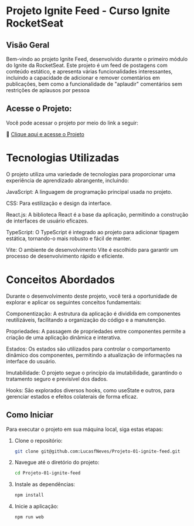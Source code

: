 # Projeto Ignite Feed - Curso Ignite RocketSeat


## Visão Geral
Bem-vindo ao projeto Ignite Feed, desenvolvido durante o primeiro módulo do Ignite da RocketSeat. Este projeto é um feed de postagens com conteúdo estático, e apresenta várias funcionalidades interessantes, incluindo a capacidade de adicionar e remover comentários em publicações, bem como a funcionalidade de "aplaudir" comentários sem restrições de aplausos por pessoa


## Acesse o Projeto:
Você pode acessar o projeto por meio do link a seguir:

🚀  [Clique aqui e acesse o Projeto](https://delivery-burguer.vercel.app/)


# Tecnologias Utilizadas
O projeto utiliza uma variedade de tecnologias para proporcionar uma experiência de aprendizado abrangente, incluindo:

JavaScript: A linguagem de programação principal usada no projeto.

CSS: Para estilização e design da interface.

React.js: A biblioteca React é a base da aplicação, permitindo a construção de interfaces de usuário eficazes.

TypeScript: O TypeScript é integrado ao projeto para adicionar tipagem estática, tornando-o mais robusto e fácil de manter.

Vite: O ambiente de desenvolvimento Vite é escolhido para garantir um processo de desenvolvimento rápido e eficiente.

# Conceitos Abordados
Durante o desenvolvimento deste projeto, você terá a oportunidade de explorar e aplicar os seguintes conceitos fundamentais:

Componentização: A estrutura da aplicação é dividida em componentes reutilizáveis, facilitando a organização do código e a manutenção.

Propriedades: A passagem de propriedades entre componentes permite a criação de uma aplicação dinâmica e interativa.

Estados: Os estados são utilizados para controlar o comportamento dinâmico dos componentes, permitindo a atualização de informações na interface do usuário.

Imutabilidade: O projeto segue o princípio da imutabilidade, garantindo o tratamento seguro e previsível dos dados.

Hooks: São explorados diversos hooks, como useState e outros, para gerenciar estados e efeitos colaterais de forma eficaz.

## Como Iniciar

Para executar o projeto em sua máquina local, siga estas etapas:

1. Clone o repositório:

   ```bash
   git clone git@github.com:LucasfNeves/Projeto-01-ignite-feed.git

2. Navegue até o diretório do projeto:
   ```bash
   cd Projeto-01-ignite-feed


4. Instale as dependências:
   ```bash
   npm install
   ```

5. Inicie a aplicação:
   ```bash
   npm run web
   ```
